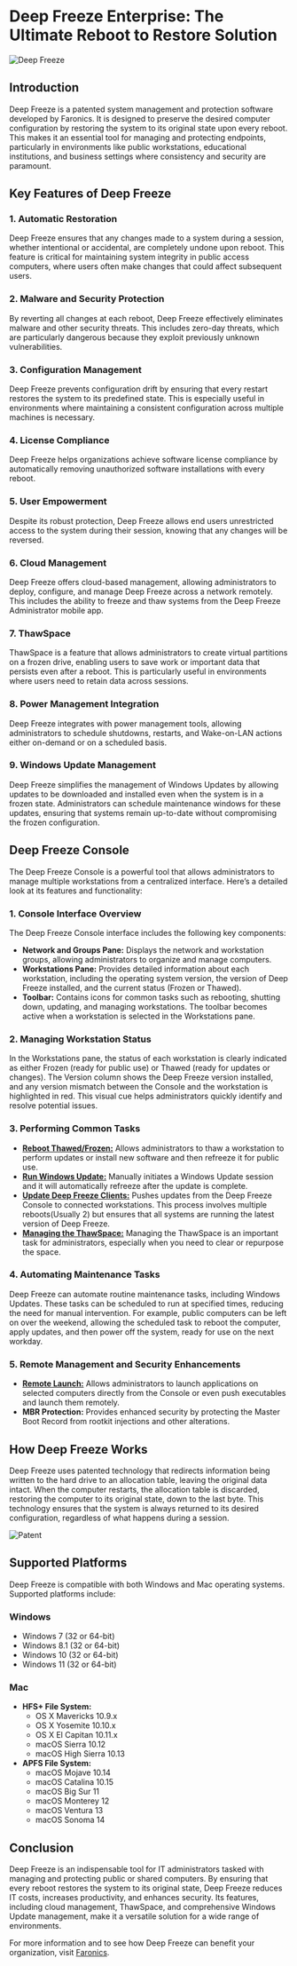 # Deep Freeze Enterprise: The Ultimate Reboot to Restore Solution
![Deep Freeze](https://github.com/user-attachments/assets/2b97a2e7-7058-4aa5-a3ea-2c4dc38d72a4)


## Introduction
Deep Freeze is a patented system management and protection software developed by Faronics. It is designed to preserve the desired computer configuration by restoring the system to its original state upon every reboot. This makes it an essential tool for managing and protecting endpoints, particularly in environments like public workstations, educational institutions, and business settings where consistency and security are paramount.

## Key Features of Deep Freeze

### 1. Automatic Restoration
Deep Freeze ensures that any changes made to a system during a session, whether intentional or accidental, are completely undone upon reboot. This feature is critical for maintaining system integrity in public access computers, where users often make changes that could affect subsequent users.

### 2. Malware and Security Protection
By reverting all changes at each reboot, Deep Freeze effectively eliminates malware and other security threats. This includes zero-day threats, which are particularly dangerous because they exploit previously unknown vulnerabilities.

### 3. Configuration Management
Deep Freeze prevents configuration drift by ensuring that every restart restores the system to its predefined state. This is especially useful in environments where maintaining a consistent configuration across multiple machines is necessary.

### 4. License Compliance
Deep Freeze helps organizations achieve software license compliance by automatically removing unauthorized software installations with every reboot.

### 5. User Empowerment
Despite its robust protection, Deep Freeze allows end users unrestricted access to the system during their session, knowing that any changes will be reversed.

### 6. Cloud Management
Deep Freeze offers cloud-based management, allowing administrators to deploy, configure, and manage Deep Freeze across a network remotely. This includes the ability to freeze and thaw systems from the Deep Freeze Administrator mobile app.

### 7. ThawSpace
ThawSpace is a feature that allows administrators to create virtual partitions on a frozen drive, enabling users to save work or important data that persists even after a reboot. This is particularly useful in environments where users need to retain data across sessions.

### 8. Power Management Integration
Deep Freeze integrates with power management tools, allowing administrators to schedule shutdowns, restarts, and Wake-on-LAN actions either on-demand or on a scheduled basis.

### 9. Windows Update Management
Deep Freeze simplifies the management of Windows Updates by allowing updates to be downloaded and installed even when the system is in a frozen state. Administrators can schedule maintenance windows for these updates, ensuring that systems remain up-to-date without compromising the frozen configuration.

## Deep Freeze Console

The Deep Freeze Console is a powerful tool that allows administrators to manage multiple workstations from a centralized interface. Here’s a detailed look at its features and functionality:

### 1. Console Interface Overview
The Deep Freeze Console interface includes the following key components:
- **Network and Groups Pane:** Displays the network and workstation groups, allowing administrators to organize and manage computers.
- **Workstations Pane:** Provides detailed information about each workstation, including the operating system version, the version of Deep Freeze installed, and the current status (Frozen or Thawed).
- **Toolbar:** Contains icons for common tasks such as rebooting, shutting down, updating, and managing workstations. The toolbar becomes active when a workstation is selected in the Workstations pane.

### 2. Managing Workstation Status
In the Workstations pane, the status of each workstation is clearly indicated as either Frozen (ready for public use) or Thawed (ready for updates or changes). The Version column shows the Deep Freeze version installed, and any version mismatch between the Console and the workstation is highlighted in red. This visual cue helps administrators quickly identify and resolve potential issues.

### 3. Performing Common Tasks
- **[Reboot Thawed/Frozen:](./Frozen-Thawed.md)** Allows administrators to thaw a workstation to perform updates or install new software and then refreeze it for public use.
- **[Run Windows Update:](./Windows-Updates.md)** Manually initiates a Windows Update session and it will automatically refreeze after the update is complete.
- **[Update Deep Freeze Clients:](./Upgrade.md)** Pushes updates from the Deep Freeze Console to connected workstations. This process involves multiple reboots(Usually 2) but ensures that all systems are running the latest version of Deep Freeze.
- **[Managing the ThawSpace:](./Formatting-Deleting-The-ThawSpace.md)** Managing the ThawSpace is an important task for administrators, especially when you need to clear or repurpose the space.

### 4. Automating Maintenance Tasks
Deep Freeze can automate routine maintenance tasks, including Windows Updates. These tasks can be scheduled to run at specified times, reducing the need for manual intervention. For example, public computers can be left on over the weekend, allowing the scheduled task to reboot the computer, apply updates, and then power off the system, ready for use on the next workday.

### 5. Remote Management and Security Enhancements
- **[Remote Launch:](./Remote-Launch.md)** Allows administrators to launch applications on selected computers directly from the Console or even push executables and launch them remotely.
- **MBR Protection:** Provides enhanced security by protecting the Master Boot Record from rootkit injections and other alterations.

## How Deep Freeze Works

Deep Freeze uses patented technology that redirects information being written to the hard drive to an allocation table, leaving the original data intact. When the computer restarts, the allocation table is discarded, restoring the computer to its original state, down to the last byte. This technology ensures that the system is always returned to its desired configuration, regardless of what happens during a session.

![Patent](https://github.com/user-attachments/assets/eb3c7cc6-e751-4590-86c5-e2a588b52fdf)

## Supported Platforms

Deep Freeze is compatible with both Windows and Mac operating systems. Supported platforms include:

### Windows
- Windows 7 (32 or 64-bit)
- Windows 8.1 (32 or 64-bit)
- Windows 10 (32 or 64-bit)
- Windows 11 (32 or 64-bit)

### Mac
- **HFS+ File System:**
  - OS X Mavericks 10.9.x
  - OS X Yosemite 10.10.x
  - OS X El Capitan 10.11.x
  - macOS Sierra 10.12
  - macOS High Sierra 10.13
- **APFS File System:**
  - macOS Mojave 10.14
  - macOS Catalina 10.15
  - macOS Big Sur 11
  - macOS Monterey 12
  - macOS Ventura 13
  - macOS Sonoma 14

## Conclusion

Deep Freeze is an indispensable tool for IT administrators tasked with managing and protecting public or shared computers. By ensuring that every reboot restores the system to its original state, Deep Freeze reduces IT costs, increases productivity, and enhances security. Its features, including cloud management, ThawSpace, and comprehensive Windows Update management, make it a versatile solution for a wide range of environments.

For more information and to see how Deep Freeze can benefit your organization, visit [Faronics](https://www.faronics.com).
